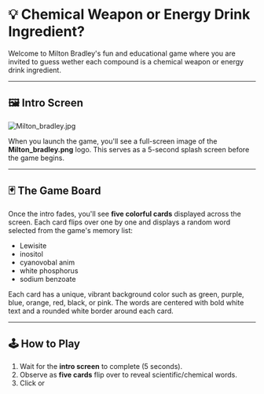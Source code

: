 # 💡 Chemical Weapon or Energy Drink Ingredient?

Welcome to Milton Bradley's fun and educational game where you are invited to guess wether each compound is a chemical weapon or energy drink ingredient.

---

## 🖼️ Intro Screen
![Milton_bradley.jpg](https://websharpstudios.github.io/website/Milton_Bradley.jpg)

When you launch the game, you'll see a full-screen image of the **Milton_bradley.png** logo. This serves as a 5-second splash screen before the game begins.

---

## 🃏 The Game Board

Once the intro fades, you'll see **five colorful cards** displayed across the screen. Each card flips over one by one and displays a random word selected from the game's memory list:

- Lewisite
- inositol
- cyanovobal anim
- white phosphorus
- sodium benzoate

Each card has a unique, vibrant background color such as green, purple, blue, orange, red, black, or pink. The words are centered with bold white text and a rounded white border around each card.

---

## 🕹️ How to Play

1. Wait for the **intro screen** to complete (5 seconds).
2. Observe as **five cards** flip over to reveal scientific/chemical words.
3. Click or
